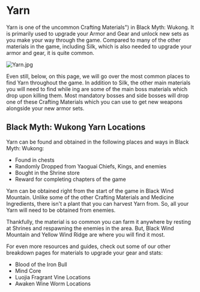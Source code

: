 # Yarn

Yarn is one of the uncommon Crafting Materials") in Black Myth: Wukong. It is primarily used to upgrade your Armor and Gear and unlock new sets as you make your way through the game. Compared to many of the other materials in the game, including Silk, which is also needed to upgrade your armor and gear, it is quite common. 

![Yarn.jpg](https://oyster.ignimgs.com/mediawiki/apis.ign.com/black-myth-wukong/2/28/Yarn.jpg)

Even still, below, on this page, we will go over the most common places to find Yarn throughout the game. In addition to Silk, the other main materials you will need to find while ing are some of the main boss materials which drop upon killing them. Most mandatory bosses and side bosses will drop one of these Crafting Materials which you can use to get new weapons alongside your new armor sets. 

## Black Myth: Wukong Yarn Locations

Yarn can be found and obtained in the following places and ways in Black Myth: Wukong: 

  * Found in chests
  * Randomly Dropped from Yaoguai Chiefs, Kings, and enemies
  * Bought in the Shrine store
  * Reward for completing chapters of the game

Yarn can be obtained right from the start of the game in Black Wind Mountain. Unlike some of the other Crafting Materials and Medicine Ingredients, there isn't a plant that you can harvest Yarn from. So, all your Yarn will need to be obtained from enemies. 

Thankfully, the material is so common you can farm it anywhere by resting at Shrines and respawning the enemies in the area. But, Black Wind Mountain and Yellow Wind Ridge are where you will find it most. 

For even more resources and guides, check out some of our other breakdown pages for materials to upgrade your gear and stats: 

  * Blood of the Iron Bull
  * Mind Core
  * Luojia Fragrant Vine Locations
  * Awaken Wine Worm Locations